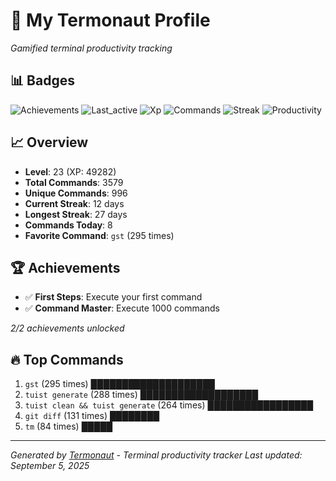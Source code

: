 # 🚀 My Termonaut Profile

*Gamified terminal productivity tracking*

## 📊 Badges

![Achievements](https://img.shields.io/badge/Achievements-5%2F10-blue?style=flat-square&logo=terminal&logoColor=white) ![Last_active](https://img.shields.io/badge/Last+Active-9h+ago-yellow?style=flat-square&logo=terminal&logoColor=white) ![Xp](https://img.shields.io/badge/XP-Level+23+%2849282%2F57600%29-blue?style=flat-square&logo=terminal&logoColor=white) ![Commands](https://img.shields.io/badge/Commands-3579-blue?style=flat-square&logo=terminal&logoColor=white) ![Streak](https://img.shields.io/badge/Streak-12+days-blue?style=flat-square&logo=terminal&logoColor=white) ![Productivity](https://img.shields.io/badge/Productivity-80.0%25-green?style=flat-square&logo=terminal&logoColor=white) 

## 📈 Overview

- **Level**: 23 (XP: 49282)
- **Total Commands**: 3579
- **Unique Commands**: 996
- **Current Streak**: 12 days
- **Longest Streak**: 27 days
- **Commands Today**: 8
- **Favorite Command**: `gst` (295 times)

## 🏆 Achievements

- ✅ **First Steps**: Execute your first command
- ✅ **Command Master**: Execute 1000 commands

*2/2 achievements unlocked*

## 🔥 Top Commands

1. `gst` (295 times) ████████████████████
2. `tuist generate` (288 times) ███████████████████
3. `tuist clean && tuist generate` (264 times) █████████████████
4. `git diff` (131 times) ████████
5. `tm` (84 times) █████

---

*Generated by [Termonaut](https://github.com/oiahoon/termonaut) - Terminal productivity tracker*
*Last updated: September 5, 2025*
